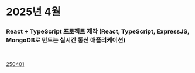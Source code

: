 # 2025년 4월

### React + TypeScript 프로젝트 제작 (React, TypeScript, ExpressJS, MongoDB로 만드는 실시간 통신 애플리케이션)

<br />

[250401](/DateLink/2025-04/250401.md)

<!-- [250402](/DateLink/2025-04/250402.md)

[250403](/DateLink/2025-04/250403.md)

[250405](/DateLink/2025-04/250405.md)

[250406](/DateLink/2025-04/250406.md)

[250407](/DateLink/2025-04/250407.md)

[250409](/DateLink/2025-04/250409.md)

[250410](/DateLink/2025-04/250410.md)

[250411](/DateLink/2025-04/250411.md)

[250412](/DateLink/2025-04/250412.md)

[250413](/DateLink/2025-04/250413.md)

[250414](/DateLink/2025-04/250414.md)

[250416](/DateLink/2025-04/250416.md)

[250417](/DateLink/2025-04/250417.md)

[250418](/DateLink/2025-04/250418.md)

[250419](/DateLink/2025-04/250419.md)

[250420](/DateLink/2025-04/250420.md)

[250421](/DateLink/2025-04/250421.md)

[250423](/DateLink/2025-04/250423.md)

[250424](/DateLink/2025-04/250424.md)

[250425](/DateLink/2025-04/250425.md)

[250427](/DateLink/2025-04/250427.md)

[250428](/DateLink/2025-04/250428.md)

[250430](/DateLink/2025-04/250430.md)

[250431](/DateLink/2025-04/250431.md) -->
